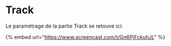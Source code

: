 # Track

Le paramétrage de la partie Track se retouve ici:

{% embed url="https://www.screencast.com/t/Gn6PjFckuhJL" %}
